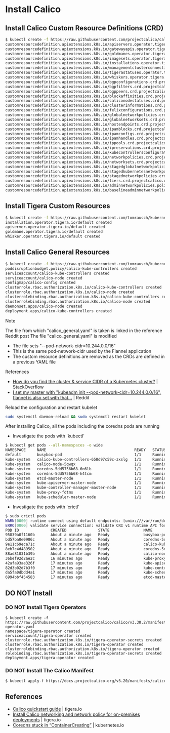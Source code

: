 # Install Calico

## Install Calico Custom Resource Definitions (CRD)
```bash
$ kubectl create -f https://raw.githubusercontent.com/projectcalico/calico/v3.30.2/manifests/operator-crds.yaml
customresourcedefinition.apiextensions.k8s.io/apiservers.operator.tigera.io created
customresourcedefinition.apiextensions.k8s.io/gatewayapis.operator.tigera.io created
customresourcedefinition.apiextensions.k8s.io/goldmanes.operator.tigera.io created
customresourcedefinition.apiextensions.k8s.io/imagesets.operator.tigera.io created
customresourcedefinition.apiextensions.k8s.io/installations.operator.tigera.io created
customresourcedefinition.apiextensions.k8s.io/managementclusterconnections.operator.tigera.io created
customresourcedefinition.apiextensions.k8s.io/tigerastatuses.operator.tigera.io created
customresourcedefinition.apiextensions.k8s.io/whiskers.operator.tigera.io created
customresourcedefinition.apiextensions.k8s.io/bgpconfigurations.crd.projectcalico.org created
customresourcedefinition.apiextensions.k8s.io/bgpfilters.crd.projectcalico.org created
customresourcedefinition.apiextensions.k8s.io/bgppeers.crd.projectcalico.org created
customresourcedefinition.apiextensions.k8s.io/blockaffinities.crd.projectcalico.org created
customresourcedefinition.apiextensions.k8s.io/caliconodestatuses.crd.projectcalico.org created
customresourcedefinition.apiextensions.k8s.io/clusterinformations.crd.projectcalico.org created
customresourcedefinition.apiextensions.k8s.io/felixconfigurations.crd.projectcalico.org created
customresourcedefinition.apiextensions.k8s.io/globalnetworkpolicies.crd.projectcalico.org created
customresourcedefinition.apiextensions.k8s.io/globalnetworksets.crd.projectcalico.org created
customresourcedefinition.apiextensions.k8s.io/hostendpoints.crd.projectcalico.org created
customresourcedefinition.apiextensions.k8s.io/ipamblocks.crd.projectcalico.org created
customresourcedefinition.apiextensions.k8s.io/ipamconfigs.crd.projectcalico.org created
customresourcedefinition.apiextensions.k8s.io/ipamhandles.crd.projectcalico.org created
customresourcedefinition.apiextensions.k8s.io/ippools.crd.projectcalico.org created
customresourcedefinition.apiextensions.k8s.io/ipreservations.crd.projectcalico.org created
customresourcedefinition.apiextensions.k8s.io/kubecontrollersconfigurations.crd.projectcalico.org created
customresourcedefinition.apiextensions.k8s.io/networkpolicies.crd.projectcalico.org created
customresourcedefinition.apiextensions.k8s.io/networksets.crd.projectcalico.org created
customresourcedefinition.apiextensions.k8s.io/stagedglobalnetworkpolicies.crd.projectcalico.org created
customresourcedefinition.apiextensions.k8s.io/stagedkubernetesnetworkpolicies.crd.projectcalico.org created
customresourcedefinition.apiextensions.k8s.io/stagednetworkpolicies.crd.projectcalico.org created
customresourcedefinition.apiextensions.k8s.io/tiers.crd.projectcalico.org created
customresourcedefinition.apiextensions.k8s.io/adminnetworkpolicies.policy.networking.k8s.io created
customresourcedefinition.apiextensions.k8s.io/baselineadminnetworkpolicies.policy.networking.k8s.io created
```

## Install Tigera Custom Resources
```bash
$ kubectl create -f https://raw.githubusercontent.com/tomrausch/kubernetes_public/refs/heads/main/src/calico/tigera-calico-custom-resources.yaml
installation.operator.tigera.io/default created
apiserver.operator.tigera.io/default created
goldmane.operator.tigera.io/default created
whisker.operator.tigera.io/default created
```

## Install Calico General Resources
```bash
$ kubectl create -f https://raw.githubusercontent.com/tomrausch/kubernetes_public/refs/heads/main/src/calico/calico_general.yaml
poddisruptionbudget.policy/calico-kube-controllers created
serviceaccount/calico-kube-controllers created
serviceaccount/calico-node created
configmap/calico-config created
clusterrole.rbac.authorization.k8s.io/calico-kube-controllers created
clusterrole.rbac.authorization.k8s.io/calico-node created
clusterrolebinding.rbac.authorization.k8s.io/calico-kube-controllers created
clusterrolebinding.rbac.authorization.k8s.io/calico-node created
daemonset.apps/calico-node created
deployment.apps/calico-kube-controllers created
```
> [!NOTE]
> The file from which "calico_general.yaml" is taken is linked in the reference Reddit post
> The file "calico_general.yaml" is modified
> - The file sets "--pod-network-cidr=10.244.0.0/16"
> - This is the same pod-network-cidr used by the Flannel application
> - The custom resource definitions are removed as the CRDs are defined in a previous YAML file
>
> References
> - [How do you find the cluster & service CIDR of a Kubernetes cluster?](https://stackoverflow.com/questions/44190607/how-do-you-find-the-cluster-service-cidr-of-a-kubernetes-cluster) | StackOverflow
> - [I set my master with "kubeadm init --pod-network-cidr=10.244.0.0/16", flannel is also set with that...](https://www.reddit.com/r/kubernetes/comments/vim21o/i_set_my_master_with_kubeadm_init/) | Reddit


Reload the configuration and restart kubelet
```bash
sudo systemctl daemon-reload && sudo systemctl restart kubelet
```

After installing Calico, all the pods including the coredns pods are running
- Investigate the pods with 'kubectl'
```bash
$ kubectl get pods --all-namespaces -o wide
NAMESPACE     NAME                                       READY   STATUS    RESTARTS   AGE   IP              NODE          NOMINATED NODE   READINESS GATES
default       busybox-pod                                1/1     Running   0          11m   10.244.77.132   master-node   <none>           <none>
kube-system   calico-kube-controllers-658d97c59c-zxslg   1/1     Running   0          44s   10.244.77.131   master-node   <none>           <none>
kube-system   calico-node-5qwqx                          1/1     Running   0          44s   192.168.0.136   master-node   <none>           <none>
kube-system   coredns-5dd5756b68-6n6lb                   1/1     Running   0          15m   10.244.77.130   master-node   <none>           <none>
kube-system   coredns-5dd5756b68-h4tcm                   1/1     Running   0          15m   10.244.77.129   master-node   <none>           <none>
kube-system   etcd-master-node                           1/1     Running   4          16m   192.168.0.136   master-node   <none>           <none>
kube-system   kube-apiserver-master-node                 1/1     Running   1          16m   192.168.0.136   master-node   <none>           <none>
kube-system   kube-controller-manager-master-node        1/1     Running   1          16m   192.168.0.136   master-node   <none>           <none>
kube-system   kube-proxy-fdtms                           1/1     Running   0          15m   192.168.0.136   master-node   <none>           <none>
kube-system   kube-scheduler-master-node                 1/1     Running   19         16m   192.168.0.136   master-node   <none>           <none>
```
- Investigate the pods with 'crictl'
```bash
$ sudo crictl pods
WARN[0000] runtime connect using default endpoints: [unix:///var/run/dockershim.sock unix:///run/containerd/containerd.sock unix:///run/crio/crio.sock unix:///var/run/cri-dockerd.sock]. As the default settings are now deprecated, you should set the endpoint instead.
ERRO[0000] validate service connection: validate CRI v1 runtime API for endpoint "unix:///var/run/dockershim.sock": rpc error: code = Unavailable desc = connection error: desc = "transport: Error while dialing: dial unix /var/run/dockershim.sock: connect: no such file or directory"
POD ID              CREATED              STATE               NAME                                       NAMESPACE           ATTEMPT             RUNTIME
95839a0f1160b       About a minute ago   Ready               busybox-pod                                default             598                 (default)
bd57ba0e0986c       About a minute ago   Ready               coredns-5dd5756b68-6n6lb                   kube-system         873                 (default)
9e11c69eca71c       About a minute ago   Ready               calico-kube-controllers-658d97c59c-zxslg   kube-system         7                   (default)
8eb7c4d489502       About a minute ago   Ready               coredns-5dd5756b68-h4tcm                   kube-system         873                 (default)
88ad81031b39b       About a minute ago   Ready               calico-node-5qwqx                          kube-system         0                   (default)
36bef92d2ae2c       16 minutes ago       Ready               kube-proxy-fdtms                           kube-system         0                   (default)
42afa93ae326f       17 minutes ago       Ready               kube-apiserver-master-node                 kube-system         0                   (default)
82d3b02d7b3f0       17 minutes ago       Ready               kube-controller-manager-master-node        kube-system         0                   (default)
da5fa0dbdd4a1       17 minutes ago       Ready               kube-scheduler-master-node                 kube-system         0                   (default)
6994bbf454583       17 minutes ago       Ready               etcd-master-node                           kube-system         0                   (default)
```

## DO NOT Install
### DO NOT Install Tigera Operators
```
$ kubectl create -f https://raw.githubusercontent.com/projectcalico/calico/v3.30.2/manifests/tigera-operator.yaml
namespace/tigera-operator created
serviceaccount/tigera-operator created
clusterrole.rbac.authorization.k8s.io/tigera-operator-secrets created
clusterrole.rbac.authorization.k8s.io/tigera-operator created
clusterrolebinding.rbac.authorization.k8s.io/tigera-operator created
rolebinding.rbac.authorization.k8s.io/tigera-operator-secrets created
deployment.apps/tigera-operator created
```

### DO NOT Install The Calico Manifest
```bash
$ kubectl apply-f https://docs.projectcalico.org/v3.20/manifests/calico.yaml
```

## References
- [Calico quickstart guide](https://docs.tigera.io/calico/latest/getting-started/kubernetes/quickstart) | tigera.io
- [Install Calico networking and network policy for on-premises deployments](https://docs.tigera.io/calico/latest/getting-started/kubernetes/self-managed-onprem/onpremises) | tigera.io
- [Coredns stuck in “ContainerCreating”](https://discuss.kubernetes.io/t/coredns-stuck-in-containercreating/19100) | kubernetes.io
